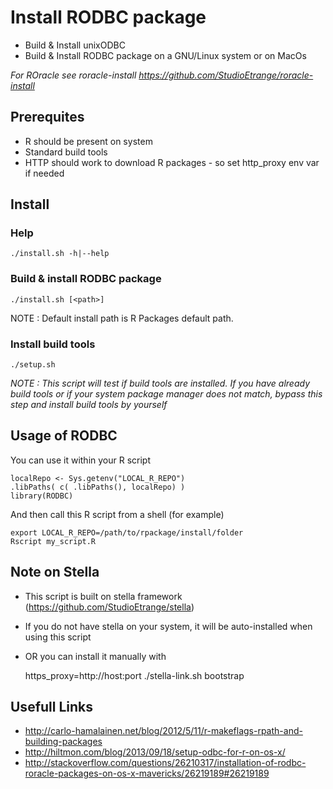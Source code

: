 # Install RODBC package

* Build & Install unixODBC
* Build & Install RODBC package on a GNU/Linux system or on MacOs

_For ROracle see roracle-install https://github.com/StudioEtrange/roracle-install_

## Prerequites

* R should be present on system
* Standard build tools
* HTTP should work to download R packages - so set http_proxy env var if needed

## Install

### Help

	./install.sh -h|--help

### Build & install RODBC package

	./install.sh [<path>]

NOTE : Default install path is R Packages default path.

### Install build tools

	./setup.sh

_NOTE : This script will test if build tools are installed. If you have already build tools or if your system package manager does not match, bypass this step and install build tools by yourself_


## Usage of RODBC

You can use it within your R script

	localRepo <- Sys.getenv("LOCAL_R_REPO")
	.libPaths( c( .libPaths(), localRepo) )
	library(RODBC)


And then call this R script from a shell (for example)

	export LOCAL_R_REPO=/path/to/rpackage/install/folder
	Rscript my_script.R

## Note on Stella

* This script is built on stella framework (https://github.com/StudioEtrange/stella)
* If you do not have stella on your system, it will be auto-installed when using this script
* OR you can install it manually with

	https_proxy=http://host:port ./stella-link.sh bootstrap

## Usefull Links

* http://carlo-hamalainen.net/blog/2012/5/11/r-makeflags-rpath-and-building-packages
* http://hiltmon.com/blog/2013/09/18/setup-odbc-for-r-on-os-x/
* http://stackoverflow.com/questions/26210317/installation-of-rodbc-roracle-packages-on-os-x-mavericks/26219189#26219189
